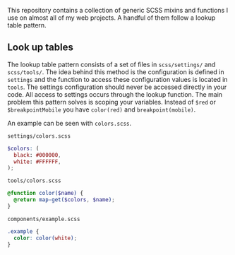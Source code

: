 This repository contains a collection of generic SCSS mixins and functions I use on almost all of my web projects. A handful of them follow a lookup table pattern.

## Look up tables

The lookup table pattern consists of a set of files in `scss/settings/` and `scss/tools/`. The idea behind this method is the configuration is defined in `settings` and the function to access these configuration values is located in `tools`. The settings configuration should never be accessed directly in your code. All access to settings occurs through the lookup function. The main problem this pattern solves is scoping your variables. Instead of `$red` or `$breakpointMobile` you have `color(red)` and `breakpoint(mobile)`.

An example can be seen with `colors.scss`.

`settings/colors.scss`

```scss
$colors: (
  black: #000000,
  white: #FFFFFF,
);
```

`tools/colors.scss`

```scss
@function color($name) {
  @return map-get($colors, $name);
}
```

`components/example.scss`

```scss
.example {
  color: color(white);
}
```